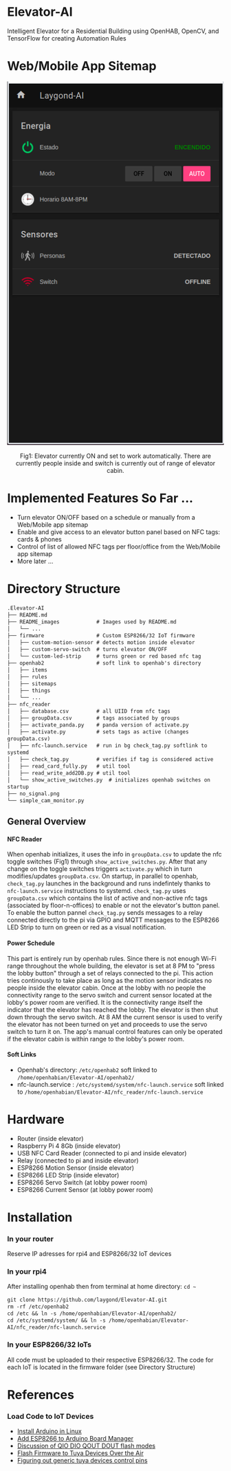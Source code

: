 # Elevator-AI
Intelligent Elevator for a Residential Building using OpenHAB, OpenCV, and TensorFlow for creating Automation Rules

# Web/Mobile App Sitemap
<p align="center"> <img src="README_images/app.png"> </p>
<p align="center"> Fig1: Elevator currently ON and set to work automatically. There are currently people inside and switch is currently out of range of elevator cabin. </p>

# Implemented Features So Far ...
- Turn elevator ON/OFF based on a schedule or manually from a Web/Mobile app sitemap
- Enable and give access to an elevator button panel based on NFC tags: cards & phones
- Control of list of allowed NFC tags per floor/office from the Web/Mobile app sitemap
- More later ...

# Directory Structure
```
.Elevator-AI
├── README.md
├── README_images            # Images used by README.md
│   └── ...
├── firmware                 # Custom ESP8266/32 IoT firmware
│   ├── custom-motion-sensor # detects motion inside elevator
│   ├── custom-servo-switch  # turns elevator ON/OFF
│   └── custom-led-strip     # turns green or red based nfc tag
├── openhab2                 # soft link to openhab's directory
│   ├── items
│   ├── rules
│   ├── sitemaps
│   ├── things
│   └── ...
├── nfc_reader
│   ├── database.csv         # all UIID from nfc tags
│   ├── groupData.csv        # tags associated by groups
│   ├── activate_panda.py    # panda version of activate.py
│   ├── activate.py          # sets tags as active (changes groupData.csv)
│   ├── nfc-launch.service   # run in bg check_tag.py softlink to systemd
│   ├── check_tag.py         # verifies if tag is considered active
│   ├── read_card_fully.py   # util tool 
│   ├── read_write_add2DB.py # util tool
│   └── show_active_switches.py  # initializes openhab switches on startup 
├── no_signal.png
└── simple_cam_monitor.py
```

## General Overview
#### NFC Reader
When openhab initializes, it uses the info in `groupData.csv` to update the nfc toggle switches (Fig1) through `show_active_switches.py`. After that any change on the toggle switches triggers `activate.py` which in turn modifies/updates `groupData.csv`. On startup, in parallel to openhab, `check_tag.py` launches in the background and runs indefintely thanks to `nfc-launch.service` instructions to systemd. `check_tag.py` uses `groupData.csv` which contains the list of active and non-active nfc tags (associated by floor-n-offices) to enable or not the elevator's button panel. To enable the button pannel `check_tag.py` sends messages to a relay connected directly to the pi via GPIO and MQTT messages to the ESP8266 LED Strip to turn on green or red as a visual notification.
#### Power Schedule
This part is entirely run by openhab rules. Since there is not enough Wi-Fi range throughout the whole building, the elevator is set at 8 PM to "press the lobby button" through a set of relays connected to the pi. This action tries continously to take place as long as the motion sensor indicates no people inside the elevator cabin. Once at the lobby with no people the connectivity range to the servo switch and current sensor located at the lobby's power room are verified. It is the connectivity range itself the indicator that the elevator has reached the lobby. The elevator is then shut down through the servo switch. At 8 AM the current sensor is used to verify the elevator has not been turned on yet and proceeds to use the servo switch to turn it on. The app's manual control features can only be operated if the elevator cabin is within range to the lobby's power room.
#### Soft Links
- Openhab's directory: `/etc/openhab2` soft linked to `/home/openhabian/Elevator-AI/openhab2/`
- nfc-launch.service : `/etc/systemd/system/nfc-launch.service` soft linked to `/home/openhabian/Elevator-AI/nfc_reader/nfc-launch.service`

# Hardware
- Router (inside elevator)
- Raspberry Pi 4 8Gb (inside elevator)
- USB NFC Card Reader (connected to pi and inside elevator)
- Relay (connected to pi and inside elevator)
- ESP8266 Motion Sensor (inside elevator)
- ESP8266 LED Strip (inside elevator)
- ESP8266 Servo Switch (at lobby power room)
- ESP8266 Current Sensor (at lobby power room)

# Installation
### In your router
Reserve IP adresses for rpi4 and ESP8266/32 IoT devices
### In your rpi4
After installing openhab then from terminal at home directory: `cd ~`
```
git clone https://github.com/laygond/Elevator-AI.git
rm -rf /etc/openhab2
cd /etc && ln -s /home/openhabian/Elevator-AI/openhab2/
cd /etc/systemd/system/ && ln -s /home/openhabian/Elevator-AI/nfc_reader/nfc-launch.service
```
### In your ESP8266/32 IoTs
All code must be uploaded to their respective ESP8266/32. The code for each IoT is located in the firmware folder (see Directory Structure)


# References
### Load Code to IoT Devices
- [Install Arduino in Linux](https://www.arduino.cc/en/guide/linux)
- [Add ESP8266 to Arduino Board Manager](https://randomnerdtutorials.com/how-to-install-esp8266-board-arduino-ide/)
- [Discussion of QIO DIO QOUT DOUT flash modes](https://www.esp32.com/viewtopic.php?t=1250)
- [Flash Firmware to Tuya Devices Over the Air](https://www.youtube.com/watch?v=O5GYh470m5k&ab_channel=digiblurDIY)
- [Figuring out generic tuya devices control pins](https://www.youtube.com/watch?v=m_O24tTzv8g&ab_channel=digiblurDIY)
